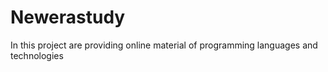 # Newerastudy
In this project are providing  online material of programming languages and technologies
